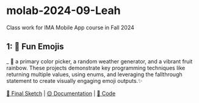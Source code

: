 # molab-2024-09-Leah
Class work for IMA Mobile App course in Fall 2024

## 1: 🎨 Fun Emojis
_
🌈 a primary color picker, a random weather generator, and a vibrant fruit rainbow. 
These projects demonstrate key programming techniques like returning multiple values, using enums, and leveraging the fallthrough statement to create visually engaging emoji outputs.✨

[🔴 Final Sketch](https://github.com/Leahhha/molab-2024-09-Leah/blob/main/w1/w1_fun_emojis.png) | [🟡 Documentation](https://www.notion.so/Fun-Emojis-71f7d9d2a729438f836d7b4d0f8a16cf) | [🔵 Code](https://github.com/Leahhha/molab-2024-09-Leah/tree/main/w1)

